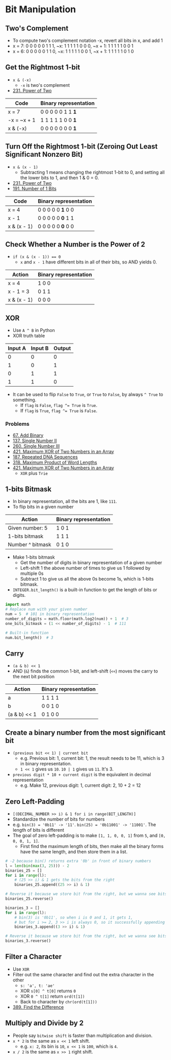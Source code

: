 # Bit Manipulation

## Two's Complement

- To compute two's complement notation -x, revert all bits in x, and add 1
- x = 7: 0 0 0 0 0 1 1 1, ~x: 1 1 1 1 1 0 0 0, ~x + 1: 1 1 1 1 1 0 0 1
- x = 6: 0 0 0 0 0 1 1 0, ~x: 1 1 1 1 1 0 0 1, ~x + 1: 1 1 1 1 1 0 1 0

## Get the Rightmost 1-bit

- `x & (-x)`
  - `-x` is two's complement
- [231. Power of Two](https://leetcode.com/problems/power-of-two/)

| Code | Binary representation |
|------|-----------------------|
| x = 7 | 0 0 0 0 0 1 1 **1** |
| -x = ~x + 1 | 1 1 1 1 1 0 0 **1** |
| x & (-x) | 0 0 0 0 0 0 0 **1** |

## Turn Off the Rightmost 1-bit (Zeroing Out Least Significant Nonzero Bit)

- `x & (x - 1)`
  - Subtracting 1 means changing the rightmost 1-bit to 0, and setting all the lower bits to 1, and then 1 & 0 = 0.
- [231. Power of Two](https://leetcode.com/problems/power-of-two/)
- [191. Number of 1 Bits](https://leetcode.com/problems/number-of-1-bits/)

| Code | Binary representation |
|------|-----------------------|
| x = 4 | 0 0 0 0 0 **1** 0 0 |
| x - 1 | 0 0 0 0 0 **0** 1 1 |
| x & (x - 1) | 0 0 0 0 0 **0** 0 0 |

## Check Whether a Number is the Power of 2

- `if (x & (x - 1)) == 0`
  - `x` and `x - 1` have different bits in all of their bits, so AND yields 0.

| Action | Binary representation |
|--------|-----------------------|
| x = 4 | 1 0 0 |
| x - 1 = 3 | 0 1 1 |
| x & (x - 1) | 0 0 0 |

## XOR

- Use `A ^ B` in Python
- XOR truth table

| Input A | Input B | Output |
|---------|---------|--------|
| 0 | 0 | 0 |
| 1 | 0 | 1 |
| 0 | 1 | 1 |
| 1 | 1 | 0 |

- It can be used to flip `False` to `True`, or `True` to `False`, by always `^ True` to something.
  - If `flag` is `False`, `flag ^= True` is `True`.
  - If `flag` is `True`, `flag ^= True` is `False`. 

### Problems

- [67. Add Binary](https://leetcode.com/problems/add-binary/)
- [137. Single Number II](https://leetcode.com/problems/single-number-ii/)
- [260. Single Number III](https://leetcode.com/problems/single-number-iii/)
- [421. Maximum XOR of Two Numbers in an Array](https://leetcode.com/problems/maximum-xor-of-two-numbers-in-an-array/)
- [187. Repeated DNA Sequences](https://leetcode.com/problems/repeated-dna-sequences/)
- [318. Maximum Product of Word Lengths](https://leetcode.com/problems/maximum-product-of-word-lengths/)
- [421. Maximum XOR of Two Numbers in an Array](https://leetcode.com/problems/maximum-xor-of-two-numbers-in-an-array/)
  - `XOR` plus `Trie`

## 1-bits Bitmask

- In binary representation, all the bits are 1, like `111`.
- To flip bits in a given number

| Action | Binary representation |
|--------|-----------------------|
| Given number: 5 | 1 0 1 |
| 1-bits bitmask | 1 1 1 |
| Number ^ bitmask | 0 1 0 |

- Make 1-bits bitmask
  - Get the number of digits in binary representation of a given number
  - Left-shift 1 the above number of times to give us 1 followed by multiple 0s
  - Subtract 1 to give us all the above 0s become 1s, which is 1-bits bitmask.
- `INTEGER.bit_length()` is a built-in function to get the length of bits or digits.

```python
import math
# Replace num with your given number
num = 5  # 101 in binary representation
number_of_digits = math.floor(math.log2(num)) + 1  # 3
one_bits_bitmask = (1 << number_of_digits) - 1  # 111

# Built-in function
num.bit_length()  # 3
```

## Carry

- `(a & b) << 1`
- AND (`&`) finds the common 1-bit, and left-shift (`<<`) moves the carry to the next bit position

| Action | Binary representation |
|--------|-----------------------|
| a | 1 1 1 1 |
| b | 0 0 1 0 |
| (a & b) << 1| 0 1 0 0 |

## Create a binary number from the most significant bit

- `(previous bit << 1) | current bit`
  - e.g. Previous bit: 1, current bit: 1, the result needs to be 11, which is 3 in binary representation.
  - `1 << 1` gives us `10`. `10 | 1` gives us `11`. It's 3.
- `previous digit * 10 + current digit` is the equivalent in decimal representation
  - e.g. Make 12, previous digit: 1, current digit: 2, 10 + 2 = 12

## Zero Left-Padding

- `[(DECIMAL_NUMBER >> i) & 1 for i in range(BIT_LENGTH)]`
- Standardize the number of bits for numbers
- e.g. `bin(3) = '0b11' -> '11'`. `bin(25) = '0b11001' -> '11001'`. The length of bits is different
- The goal of zero left-padding is to make `[1, 1, 0, 0, 1]` from `5`, and `[0, 0, 0, 1, 1]`.
  - First find the maximum length of bits, then make all the binary forms have the same length, and then store them in a
    list.

```python
# -2 because bin() returns extra '0b' in front of binary numbers
l = len(bin(max(3, 25))) - 2
binaries_25 = []
for i in range(l):
    # (25 >> i) & 1 gets the bits from the right
    binaries_25.append((25 >> i) & 1)

# Reverse it because we store bit from the right, but we wanna see bits from the left
binaries_25.reverse()

binaries_3 = []
for i in range(l):
    # bin(3) is '0b11', so when i is 0 and 1, it gets 1,
    # but for i >= 2, 3 >> i is always 0, so it successfully appending additional 0s for length l
    binaries_3.append((3 >> i) & 1)

# Reverse it because we store bit from the right, but we wanna see bits from the left
binaries_3.reverse()
```

## Filter a Character

- Use `XOR`
- Filter out the same character and find out the extra character in the other
  - `s: 'a', t: 'ae'`
  - XOR `s[0] ^ t[0]` returns `0`
  - XOR `0 ^ t[1]` return `ord(t[1])`
  - Back to character by `chr(ord(t[1]))`
- [389. Find the Difference](https://leetcode.com/problems/find-the-difference/)

## Multiply and Divide by 2

- People say `bitwise shift` is faster than multiplication and division.
- `x * 2` is the same as `x << 1` left shift.
  - e.g. `x: 2`, its bin is `10`, `x << 1` is `100`, which is `4`.
- `x / 2` is the same as `x >> 1` right shift.